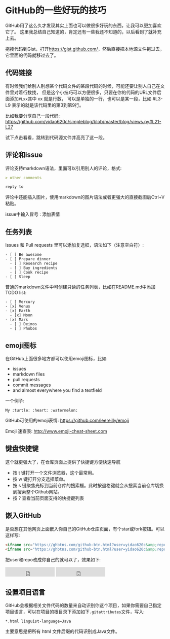 # GitHub的一些好玩的技巧

GitHub用了这么久才发现其实上面也可以做很多好玩的东西，让我可以更加喜欢它了。
这里我总结自己知道的，肯定还有一些我还不知道的，以后看到了就补充上去。

拖拽代码到Gist，打开<https://gist.github.com/>，然后直接把本地源文件拖过去，它里面的代码就移过去了。

## 代码链接

有时候我们给别人别想某个代码文件的某段代码的时候，可能还要让别人自己在文件里对着行数找，
但是这个小技巧可以方便很多，只要在你的代码的URL文件后面添加`#Lxx`其中 xx 就是行数，
可以是单独的一行，也可以是某一段，比如 #L3-L9 表示的就是该代码里的第3到第9行。

比如我要分享自己一段代码: <https://github.com/yidao620c/simpleblog/blob/master/blog/views.py#L21-L27>

试下点击看看，跳转到代码源文件并高亮了这一段。

## 评论和issue
评论支持markdown语法，里面可以引用别人的评论，格式:
```md
> other comments

reply to
```

评论中还能插入图片，使用markdown的图片语法或者更强大的直接截图后Ctrl+V粘贴。

issue中输入冒号 : 添加表情

## 任务列表
Issues 和 Pull requests 里可以添加复选框，语法如下（注意空白符）:
```
- [ ] Be awesome
- [ ] Prepare dinner
  - [ ] Research recipe
  - [ ] Buy ingredients
  - [ ] Cook recipe
- [ ] Sleep
```

普通的markdown文件中可创建只读的任务列表，比如在README.md中添加 TODO list:
```
- [ ] Mercury
- [x] Venus
- [x] Earth
  - [x] Moon
- [x] Mars
  - [ ] Deimos
  - [ ] Phobos
```

## emoji图标
在GitHub上面很多地方都可以使用emoji图标，比如:

* issues
* markdown files
* pull requests
* commit messages
* and almost everywhere you find a textfield

一个例子:
```
My :turtle: :heart: :watermelon:
```

GitHub可使用的emoji表情: https://github.com/leereilly/emoji

Emoji 速查表: http://www.emoji-cheat-sheet.com

## 键盘快捷键
这个就更强大了，在仓库页面上提供了快捷键方便快速导航

* 按 t 键打开一个文件浏览器，这个最常用。
* 按 w 键打开分支选择菜单。
* 按 s 键聚焦光标到当前仓库的搜索框。此时按退格键就会从搜索当前仓库切换到搜索整个Github网站。
* 按 ? 查看当前页面支持的快捷键列表

## 嵌入GitHub
是否想在其他网页上面嵌入你自己的GitHub仓库页面，有个star或fork按钮。可以这样写:
```html
<iframe src="https://ghbtns.com/github-btn.html?user=yidao620c&amp;repo=python3-cookbook&amp;type=watch&amp;count=true&amp;size=large" allowtransparency="true" frameborder="0" scrolling="0" width="156px" height="30px"></iframe>
<iframe src="https://ghbtns.com/github-btn.html?user=yidao620c&amp;repo=python3-cookbook&amp;type=fork&amp;count=true&amp;size=large" allowtransparency="true" frameborder="0" scrolling="0" width="156px" height="30px"></iframe>
```
把user和repo改成你自己的就可以了，效果如下:

<iframe src="https://ghbtns.com/github-btn.html?user=yidao620c&amp;repo=python3-cookbook&amp;type=watch&amp;count=true&amp;size=large" allowtransparency="true" frameborder="0" scrolling="0" width="156px" height="30px"></iframe>
<iframe src="https://ghbtns.com/github-btn.html?user=yidao620c&amp;repo=python3-cookbook&amp;type=fork&amp;count=true&amp;size=large" allowtransparency="true" frameborder="0" scrolling="0" width="156px" height="30px"></iframe>

## 设置项目语言
GitHub会根据相关文件代码的数量来自动识别你这个项目，如果你需要自己指定项目语言，可以在项目的根目录下添加如下`.gitattributes`文件，写入:
```
*.html linguist-language=Java
```
主要意思是把所有 html 文件后缀的代码识别成Java文件。


